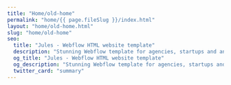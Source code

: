 ```yaml
---
title: "Home/old-home"
permalink: "home/{{ page.fileSlug }}/index.html"
layout: "home/old-home.html"
slug: "home/old-home"
seo:
  title: "Jules - Webflow HTML website template"
  description: "Stunning Webflow template for agencies, startups and any kind of business. 5 landing pages, CMS based portfolio and blog, many useful sections and much more."
  og_title: "Jules - Webflow HTML website template"
  og_description: "Stunning Webflow template for agencies, startups and any kind of business. 5 landing pages, CMS based portfolio and blog, many useful sections and much more."
  twitter_card: "summary"
---
```

